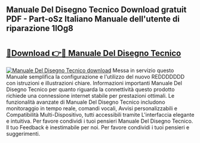 ## Manuale Del Disegno Tecnico Download gratuit PDF - Part-oSz Italiano Manuale dell'utente di riparazione 1lOg8

# <h2><a href="http://dfc3s8y.blite.top/?on=Manuale+Del+Disegno+Tecnico">🔗Download 👉🔴 Manuale Del Disegno Tecnico</a></h2>

[![Manuale Del Disegno Tecnico download](https://i.imgur.com/lujVjoI.png)](http://dfc3s8y.blite.top/?on=Manuale+Del+Disegno+Tecnico)
Messa in servizio questo Manuale semplifica la configurazione e l'utilizzo del nuovo REDDDDDDD con istruzioni e illustrazioni chiare. Informazioni importanti Manuale Del Disegno Tecnico per quanto riguarda la connettività questo prodotto richiede una connessione internet stabile per prestazioni ottimali. Le funzionalità avanzate di Manuale Del Disegno Tecnico includono monitoraggio in tempo reale, comandi vocali, Avvisi personalizzabili e Compatibilità Multi-Dispositivo, tutti accessibili tramite L'interfaccia elegante e intuitiva. Per favore condividi i tuoi pensieri Manuale Del Disegno Tecnico. Il tuo Feedback è inestimabile per noi. Per favore condividi i tuoi pensieri e suggerimenti.
